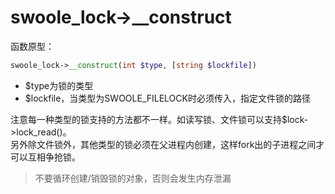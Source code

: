 # swoole_lock->__construct

函数原型：
```php
swoole_lock->__construct(int $type, [string $lockfile])
```

* $type为锁的类型
* $lockfile，当类型为SWOOLE_FILELOCK时必须传入，指定文件锁的路径

注意每一种类型的锁支持的方法都不一样。如读写锁、文件锁可以支持$lock->lock_read()。  
另外除文件锁外，其他类型的锁必须在父进程内创建，这样fork出的子进程之间才可以互相争抢锁。

> 不要循环创建/销毁锁的对象，否则会发生内存泄漏